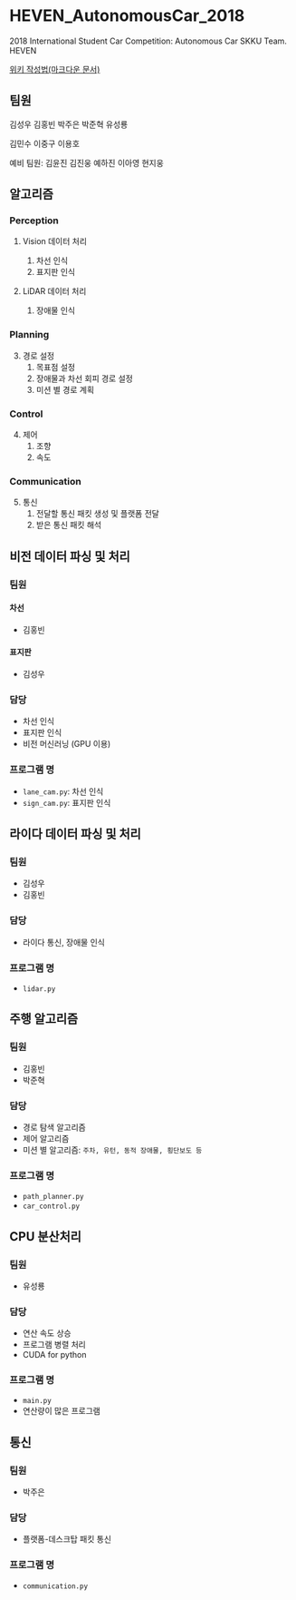 # HEVEN_AutonomousCar_2018
2018 International Student Car Competition: Autonomous Car SKKU Team. HEVEN

[위키 작성법(마크다운 문서)](https://gist.github.com/ihoneymon/652be052a0727ad59601)

## 팀원
김성우 김홍빈 박주은 박준혁 유성룡

김민수 이중구 이용호

예비 팀원: 김윤진 김진웅 예하진 이아영 현지웅

## 알고리즘
### Perception
1. Vision 데이터 처리
	1. 차선 인식
	2. 표지판 인식
  
2. LiDAR 데이터 처리
	1. 장애물 인식
### Planning
3. 경로 설정
	1. 목표점 설정
	2. 장애물과 차선 회피 경로 설정
	3. 미션 별 경로 계획
### Control
4. 제어
	1. 조향
	2. 속도
### Communication
5. 통신
    1. 전달할 통신 패킷 생성 및 플랫폼 전달
    2. 받은 통신 패킷 해석
  
## 비전 데이터 파싱 및 처리
### 팀원
#### 차선
* 김홍빈
#### 표지판
* 김성우
### 담당
* 차선 인식
* 표지판 인식
* 비전 머신러닝 (GPU 이용)
### 프로그램 명
* `lane_cam.py`: 차선 인식
* `sign_cam.py`: 표지판 인식

## 라이다 데이터 파싱 및 처리
### 팀원
* 김성우
* 김홍빈
### 담당
* 라이다 통신, 장애물 인식
### 프로그램 명
* `lidar.py`

## 주행 알고리즘
### 팀원
* 김홍빈
* 박준혁
### 담당
* 경로 탐색 알고리즘
* 제어 알고리즘
* 미션 별 알고리즘: `주차, 유턴, 동적 장애물, 횡단보도 등`
### 프로그램 명
* `path_planner.py`
* `car_control.py`

## CPU 분산처리
### 팀원
* 유성룡
### 담당
* 연산 속도 상승
* 프로그램 병렬 처리
* CUDA for python
### 프로그램 명
* `main.py`
* 연산량이 많은 프로그램

## 통신
### 팀원
* 박주은
### 담당
* 플랫폼-데스크탑 패킷 통신
### 프로그램 명
* `communication.py`
